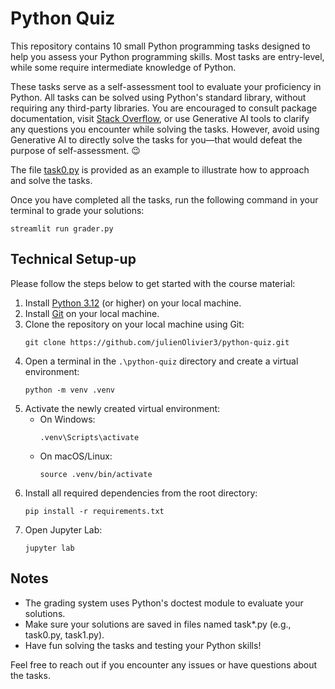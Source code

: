 # Python Quiz

This repository contains 10 small Python programming tasks designed to help you assess your Python programming skills. Most tasks are entry-level, while some require intermediate knowledge of Python.

These tasks serve as a self-assessment tool to evaluate your proficiency in Python. All tasks can be solved using Python's standard library, without requiring any third-party libraries. You are encouraged to consult package documentation, visit [Stack Overflow](https://stackoverflow.com/questions), or use Generative AI tools to clarify any questions you encounter while solving the tasks. However, avoid using Generative AI to directly solve the tasks for you—that would defeat the purpose of self-assessment. 😉

The file [task0.py](task0.py) is provided as an example to illustrate how to approach and solve the tasks.

Once you have completed all the tasks, run the following command in your terminal to grade your solutions:
```
streamlit run grader.py
```
## Technical Setup-up
Please follow the steps below to get started with the course material:

1. Install [Python 3.12](https://www.python.org/downloads/release/python-3120/) (or higher) on your local machine.
2. Install [Git](https://git-scm.com/downloads) on your local machine.
3. Clone the repository on your local machine using Git:
    ```
    git clone https://github.com/julienOlivier3/python-quiz.git
    ```
4. Open a terminal in the `.\python-quiz` directory and create a virtual environment:
    ```
    python -m venv .venv
    ```
5. Activate the newly created virtual environment:
    - On Windows:
      ```
      .venv\Scripts\activate
      ```
    - On macOS/Linux:
      ```
      source .venv/bin/activate
      ```
6. Install all required dependencies from the root directory:
    ```
    pip install -r requirements.txt
    ```
7. Open Jupyter Lab:
    ```
    jupyter lab
    ```

## Notes

- The grading system uses Python's doctest module to evaluate your solutions.
- Make sure your solutions are saved in files named task*.py (e.g., task0.py, task1.py).
- Have fun solving the tasks and testing your Python skills!


Feel free to reach out if you encounter any issues or have questions about the tasks. 

